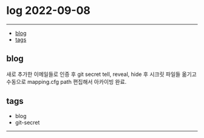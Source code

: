 # log 2022-09-08

--------------------------

- [blog](#blog)
- [tags](#tags)

## blog

새로 추가한 이메일들로 인증 후 git secret tell, reveal, hide 후  시크릿 파일들 옮기고 수동으로 mapping.cfg path 편집해서 아카이빙 완료.

## tags
- blog
- git-secret

--------------------------


